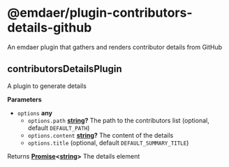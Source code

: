 <!--
  This file was generated by emdaer

  Its template can be found at .emdaer/README.emdaer.md
-->

<h1 id="-emdaer-plugin-contributors-details-github">@emdaer/plugin-contributors-details-github</h1>
<p>An emdaer plugin that gathers and renders contributor details from GitHub</p>
<!-- Generated by documentation.js. Update this documentation by updating the source code. -->
<h2 id="contributorsdetailsplugin">contributorsDetailsPlugin</h2>
<p>A plugin to generate details</p>
<p><strong>Parameters</strong></p>
<ul>
<li><code>options</code> <strong>any</strong> <ul>
<li><code>options.path</code> <strong><a href="https://developer.mozilla.org/en-US/docs/Web/JavaScript/Reference/Global_Objects/String">string</a>?</strong> The path to the contributors list (optional, default <code>DEFAULT_PATH</code>)</li>
<li><code>options.content</code> <strong><a href="https://developer.mozilla.org/en-US/docs/Web/JavaScript/Reference/Global_Objects/String">string</a>?</strong> The content of the details</li>
<li><code>options.title</code>   (optional, default <code>DEFAULT_SUMMARY_TITLE</code>)</li>
</ul>
</li>
</ul>
<p>Returns <strong><a href="https://developer.mozilla.org/en-US/docs/Web/JavaScript/Reference/Global_Objects/Promise">Promise</a>&lt;<a href="https://developer.mozilla.org/en-US/docs/Web/JavaScript/Reference/Global_Objects/String">string</a>&gt;</strong> The details element</p>
